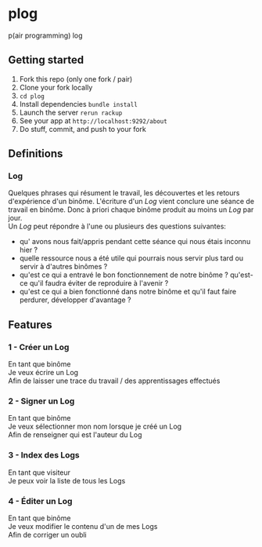 plog
====

p(air programming) log

Getting started
---------------

1. Fork this repo (only one fork / pair)
2. Clone your fork locally
3. `cd plog`
4. Install dependencies `bundle install`
5. Launch the server `rerun rackup`
6. See your app at `http://localhost:9292/about`
7. Do stuff, commit, and push to your fork

Definitions
-----------

### Log
Quelques phrases qui résument le travail, les découvertes et les retours d'expérience d'un binôme. L'écriture d'un *Log* vient conclure une séance de travail en binôme. Donc à priori chaque binôme produit au moins un *Log* par jour.  
Un *Log* peut répondre à l'une ou plusieurs des questions suivantes:  
  * qu' avons nous fait/appris pendant cette séance qui nous étais inconnu hier ?
  * quelle ressource nous a été utile qui pourrais nous servir plus tard ou servir à d'autres binômes ?
  * qu'est ce qui a entravé le bon fonctionnement de notre binôme ? qu'est-ce qu'il faudra éviter de reproduire à l'avenir ?
  * qu'est ce qui a bien fonctionné dans notre binôme et qu'il faut faire perdurer, développer d'avantage ?

Features
--------

### 1 - Créer un Log
En tant que binôme  
Je veux écrire un Log  
Afin de laisser une trace du travail / des apprentissages effectués  

### 2 - Signer un Log
En tant que binôme  
Je veux sélectionner mon nom lorsque je créé un Log  
Afin de renseigner qui est l'auteur du Log  

### 3 - Index des Logs
En tant que visiteur  
Je peux voir la liste de tous les Logs  

### 4 - Éditer un Log
En tant que binôme  
Je veux modifier le contenu d'un de mes Logs  
Afin de corriger un oubli
